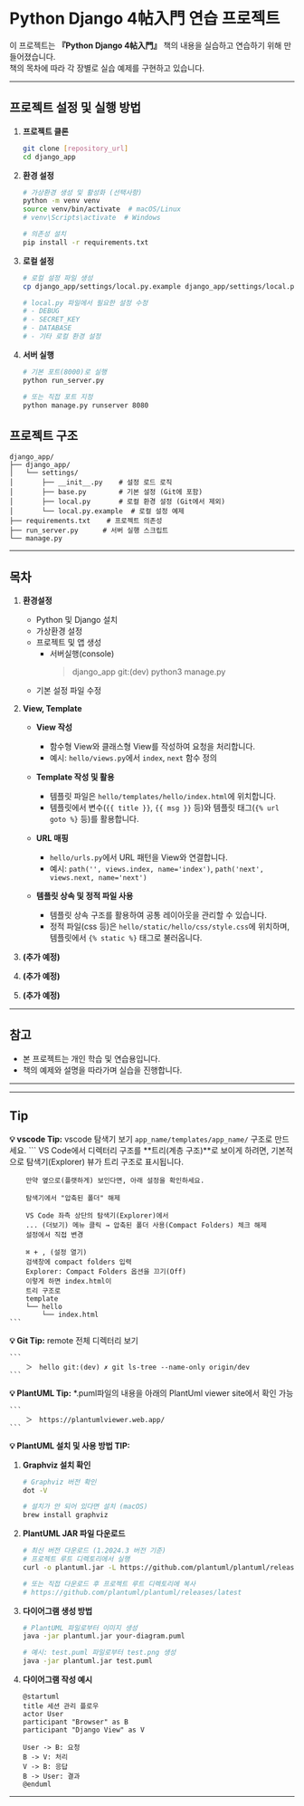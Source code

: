 # Python Django 4帖入門 연습 프로젝트

이 프로젝트는 **『Python Django 4帖入門』** 책의 내용을 실습하고 연습하기 위해 만들어졌습니다.  
책의 목차에 따라 각 장별로 실습 예제를 구현하고 있습니다.

---

## 프로젝트 설정 및 실행 방법

1. **프로젝트 클론**
    ```bash
    git clone [repository_url]
    cd django_app
    ```

2. **환경 설정**
    ```bash
    # 가상환경 생성 및 활성화 (선택사항)
    python -m venv venv
    source venv/bin/activate  # macOS/Linux
    # venv\Scripts\activate  # Windows

    # 의존성 설치
    pip install -r requirements.txt
    ```

3. **로컬 설정**
    ```bash
    # 로컬 설정 파일 생성
    cp django_app/settings/local.py.example django_app/settings/local.py
    
    # local.py 파일에서 필요한 설정 수정
    # - DEBUG
    # - SECRET_KEY
    # - DATABASE
    # - 기타 로컬 환경 설정
    ```

4. **서버 실행**
    ```bash
    # 기본 포트(8000)로 실행
    python run_server.py
    
    # 또는 직접 포트 지정
    python manage.py runserver 8080
    ```

## 프로젝트 구조

```
django_app/
├── django_app/
│   └── settings/
│       ├── __init__.py    # 설정 로드 로직
│       ├── base.py        # 기본 설정 (Git에 포함)
│       ├── local.py       # 로컬 환경 설정 (Git에서 제외)
│       └── local.py.example  # 로컬 설정 예제
├── requirements.txt    # 프로젝트 의존성
├── run_server.py      # 서버 실행 스크립트
└── manage.py
```

---

## 목차

1. **환경설정**
    - Python 및 Django 설치
    - 가상환경 설정
    - 프로젝트 및 앱 생성
        - 서버실행(console)
            > django_app git:(dev) python3 manage.py
    - 기본 설정 파일 수정

2. **View, Template**

    - **View 작성**
        - 함수형 View와 클래스형 View를 작성하여 요청을 처리합니다.
        - 예시: `hello/views.py`에서 `index`, `next` 함수 정의

    - **Template 작성 및 활용**
        - 템플릿 파일은 `hello/templates/hello/index.html`에 위치합니다.
        - 템플릿에서 변수(`{{ title }}`, `{{ msg }}` 등)와 템플릿 태그(`{% url goto %}` 등)를 활용합니다.

    - **URL 매핑**
        - `hello/urls.py`에서 URL 패턴을 View와 연결합니다.
        - 예시: `path('', views.index, name='index')`, `path('next', views.next, name='next')`

    - **템플릿 상속 및 정적 파일 사용**
        - 템플릿 상속 구조를 활용하여 공통 레이아웃을 관리할 수 있습니다.
        - 정적 파일(css 등)은 `hello/static/hello/css/style.css`에 위치하며, 템플릿에서 `{% static %}` 태그로 불러옵니다.

3. **(추가 예정)**

4. **(추가 예정)**

5. **(추가 예정)**

---

## 참고

- 본 프로젝트는 개인 학습 및 연습용입니다.
- 책의 예제와 설명을 따라가며 실습을 진행합니다.

---

---

## Tip

**💡 vscode Tip:** vscode 탐색기 보기
 `app_name/templates/app_name/` 구조로 만드세요.
    ```
        VS Code에서 디렉터리 구조를 **트리(계층 구조)**로 보이게 하려면,
        기본적으로 탐색기(Explorer) 뷰가 트리 구조로 표시됩니다.

        만약 옆으로(플랫하게) 보인다면, 아래 설정을 확인하세요.

        탐색기에서 "압축된 폴더" 해제

        VS Code 좌측 상단의 탐색기(Explorer)에서
        ... (더보기) 메뉴 클릭 → 압축된 폴더 사용(Compact Folders) 체크 해제
        설정에서 직접 변경

        ⌘ + , (설정 열기)
        검색창에 compact folders 입력
        Explorer: Compact Folders 옵션을 끄기(Off)
        이렇게 하면 index.html이
        트리 구조로
        template
        └── hello
            └── index.html
    ```

**💡 Git Tip:** remote 전체 디렉터리 보기

    ```
        ＞　hello git:(dev) ✗ git ls-tree --name-only origin/dev
    ```

**💡 PlantUML Tip:** *.puml파일의 내용을 아래의 PlantUml viewer site에서 확인 가능

    ```
        ＞　https://plantumlviewer.web.app/
    ```

**💡 PlantUML 설치 및 사용 방법 TIP:**

1. **Graphviz 설치 확인**
    ```bash
    # Graphviz 버전 확인
    dot -V
    
    # 설치가 안 되어 있다면 설치 (macOS)
    brew install graphviz
    ```

2. **PlantUML JAR 파일 다운로드**
    ```bash
    # 최신 버전 다운로드 (1.2024.3 버전 기준)
    # 프로젝트 루트 디렉토리에서 실행
    curl -o plantuml.jar -L https://github.com/plantuml/plantuml/releases/download/v1.2024.3/plantuml-1.2024.3.jar

    # 또는 직접 다운로드 후 프로젝트 루트 디렉토리에 복사
    # https://github.com/plantuml/plantuml/releases/latest
    ```

3. **다이어그램 생성 방법**
    ```bash
    # PlantUML 파일로부터 이미지 생성
    java -jar plantuml.jar your-diagram.puml
    
    # 예시: test.puml 파일로부터 test.png 생성
    java -jar plantuml.jar test.puml
    ```

4. **다이어그램 작성 예시**
    ```plantuml
    @startuml
    title 세션 관리 플로우
    actor User
    participant "Browser" as B
    participant "Django View" as V
    
    User -> B: 요청
    B -> V: 처리
    V -> B: 응답
    B -> User: 결과
    @enduml
    ```

---
